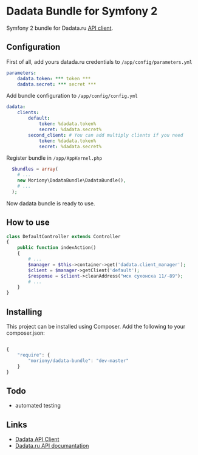 # Dadata Bundle for Symfony 2
Symfony 2 bundle for Dadata.ru [API client](https://github.com/moriony/dadata-client).

## Configuration

First of all, add yours datada.ru credentials to `/app/config/parameters.yml`

```yml
parameters:
    dadata.token: *** token ***
    dadata.secret: *** secret ***
```

Add bundle configuration to `/app/config/config.yml`

```yml
dadata:
    clients:
        default:
            token: %dadata.token%
            secret: %dadata.secret%
        second_client: # You can add multiply clients if you need
            token: %dadata.token%
            secret: %dadata.secret%
```

Register bundle in `/app/AppKernel.php`

```php
  $bundles = array(
    # ...
    new Moriony\DadataBundle\DadataBundle(),
    # ...
  );
```

Now dadata bundle is ready to use.

## How to use

```php
class DefaultController extends Controller
{
    public function indexAction()
    {
        # ...
        $manager = $this->container->get('dadata.client_manager');
        $client = $manager->getClient('default');
        $response = $client->cleanAddress("мск сухонска 11/-89");
        # ...
    }
}
```

## Installing

This project can be installed using Composer. Add the following to your
composer.json:

```javascript

{
    "require": {
        "moriony/dadata-bundle": "dev-master"
    }
}
```

## Todo
- automated testing

## Links
- [Dadata API Client](https://github.com/moriony/dadata-client)
- [Dadata.ru API documantation](https://dadata.ru/api/)
